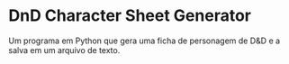 # DnD Character Sheet Generator
Um programa em Python que gera uma ficha de personagem de D&D e a salva em um arquivo de texto.
